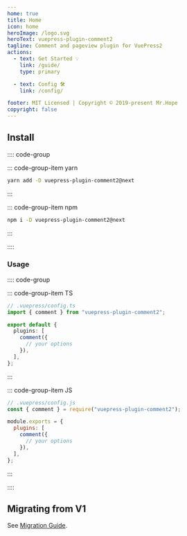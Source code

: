 ```yaml
---
home: true
title: Home
icon: home
heroImage: /logo.svg
heroText: vuepress-plugin-comment2
tagline: Comment and pageview plugin for VuePress2
actions:
  - text: Get Started 💡
    link: /guide/
    type: primary

  - text: Config 🛠
    link: /config/

footer: MIT Licensed | Copyright © 2019-present Mr.Hope
copyright: false
---
```


## Install

:::: code-group

::: code-group-item yarn

```bash
yarn add -D vuepress-plugin-comment2@next
```

:::

::: code-group-item npm

```bash
npm i -D vuepress-plugin-comment2@next
```

:::

::::

### Usage

:::: code-group

::: code-group-item TS

```ts
// .vuepress/config.ts
import { comment } from "vuepress-plugin-comment2";

export default {
  plugins: [
    comment({
      // your options
    }),
  ],
};
```

:::

::: code-group-item JS

```js
// .vuepress/config.js
const { comment } = require("vuepress-plugin-comment2");

module.exports = {
  plugins: [
    comment({
      // your options
    }),
  ],
};
```

:::

::::

## Migrating from V1

See [Migration Guide](./migration.md).

